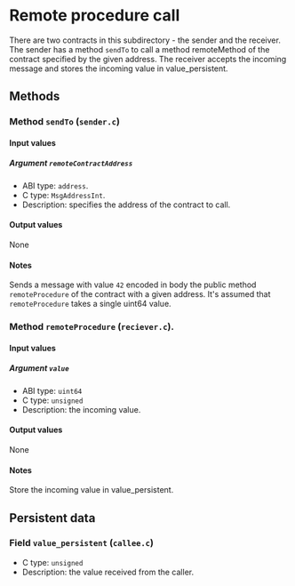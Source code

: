 # Remote procedure call

There are two contracts in this subdirectory - the sender and the receiver.
The sender has a method `sendTo` to call a method remoteMethod of the contract specified by the given address.
The receiver accepts the incoming message and stores the incoming value in value_persistent.

## Methods

### Method `sendTo` (`sender.c`)
#### Input values
##### Argument `remoteContractAddress`
* ABI type: `address`.
* C type: `MsgAddressInt`.
* Description: specifies the address of the contract to call.

#### Output values
None

#### Notes
Sends a message with value `42` encoded in body the public method `remoteProcedure` of the contract with a given address.
It's assumed that `remoteProcedure` takes a single uint64 value.

### Method `remoteProcedure` (`reciever.c`).
#### Input values
##### Argument `value`
* ABI type: `uint64`
* C type: `unsigned`
* Description: the incoming value.

#### Output values
None

#### Notes
Store the incoming value in value_persistent.

## Persistent data
### Field `value_persistent` (`callee.c`)
* C type: `unsigned`
* Description: the value received from the caller.

